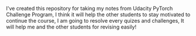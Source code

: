 I've created this repository for  taking  my notes from Udacity PyTorch Challenge Program, I think it will help the other students to stay motivated to continue the course, I am going to resolve every quizes and challenges, It will help me and the other students for revising easily!